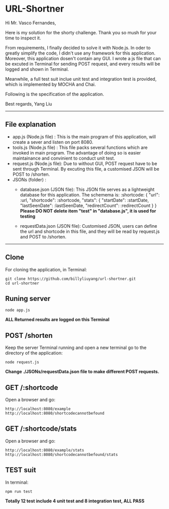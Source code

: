 URL-Shortner
================

Hi Mr. Vasco Fernandes,

Here is my solution for the shorty challenge. Thank you so mush for your time to inspect it.

From requirements, I finally decided to solve it with Node.js. In oder to greatly simplify the code, I didn't use any framework for this application. Moreover, this application dosen't contain any GUI. I wrote a js file that can be excuted in Terminal for sending POST request, and every results will be logged and shown in Terminal.

Meanwhile, a full test suit inclue unit test and integration test is provided, which is implemented by MOCHA and Chai.

Following is the specification of the application.

Best regards,
Yang Liu

-------------------------------------------------------------------------

## File explanation

* app.js (Node.js file) : This is the main program of this application, will create a sever and listen on port 8080.
* tools.js (Node.js file) : This file packs several functions which are invoked in main program. The advantage of doing so is easier maintainance and convinient to conduct unit test.
* request.js (Node.js file): Due to without GUI, POST request have to be sent through Terminal. By excuting this file, a customised JSON will be POST to /shorten.
* JSONs (folder) :
	- database.json (JSON file): This JSON file serves as a lightweight database for this application. The schemema is:
	:shortcode: {
    	"url": :url,
    	"shortcode": :shortcode,
    	"stats": {
      		"startDate": :startDate,
      		"lastSeenDate": :lastSeenDate,
      		"redirectCount": :redirectCount
    	}
  	}
  	**Please DO NOT delete item "test" in "database.js", it is used for testing**

	- requestData.json (JSON file): Customised JSON, users can define the url and shortcode in this file, and they will be read by request.js and POST to /shorten.

-------------------------------------------------------------------------

## Clone
For cloning the application, in Terminal:
```
git clone https://github.com/billyliuyang/url-shortner.git
cd url-shortner
```
## Runing server
```
node app.js
```
**ALL Returned results are logged on this Terminal**
## POST /shorten
Keep the server Terminal running and open a new terminal go to the directory of the application:
```
node request.js
```
**Change ./JSONs/requestData.json file to make different POST requests.**
## GET /:shortcode
Open a browser and go:
```
http://localhost:8080/example
http://localhost:8080/shortcodecannotbefound
```
## GET /:shortcode/stats
Open a browser and go:
```
http://localhost:8080/example/stats
http://localhost:8080/shortcodecannotbefound/stats
```

## TEST suit
In terminal:
```
npm run test
```
**Totally 12 test include 4 unit test and 8 integration test, ALL PASS**